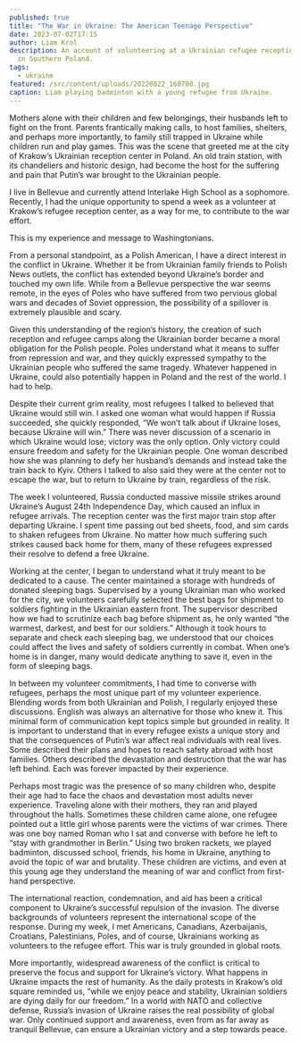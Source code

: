```yaml
---
published: true
title: "The War in Ukraine: The American Teenage Perspective"
date: 2023-07-02T17:15
author: Liam Krol
description: An account of volunteering at a Ukrainian refugee reception center
  in Southern Poland.
tags:
  - ukraine
featured: /src/content/uploads/20220822_160700.jpg
caption: Liam playing badminton with a young refugee from Ukraine.
---
```

Mothers alone with their children and few belongings, their husbands left to fight on the front. Parents frantically making calls, to host families, shelters, and perhaps more importantly, to family still trapped in Ukraine while children run and play games. This was the scene that greeted me at the city of Krakow’s Ukrainian reception center in Poland. An old train station, with its chandeliers and historic design, had become the host for the suffering and pain that Putin’s war brought to the Ukrainian people.

I live in Bellevue and currently attend Interlake High School as a sophomore. Recently, I had the unique opportunity to spend a week as a volunteer at Krakow’s refugee reception center, as a way for me, to contribute to the war effort.

This is my experience and message to Washingtonians.

From a personal standpoint, as a Polish American, I have a direct interest in the conflict in Ukraine. Whether it be from Ukrainian family friends to Polish News outlets, the conflict has extended beyond Ukraine’s border and touched my own life. While from a Bellevue perspective the war seems remote, in the eyes of Poles who have suffered from two pervious global wars and decades of Soviet oppression, the possibility of a spillover is extremely plausible and scary.

Given this understanding of the region’s history, the creation of such reception and refugee camps along the Ukrainian border became a moral obligation for the Polish people. Poles understand what it means to suffer from repression and war, and they quickly expressed sympathy to the Ukrainian people who suffered the same tragedy. Whatever happened in Ukraine, could also potentially happen in Poland and the rest of the world. I had to help.

Despite their current grim reality, most refugees I talked to believed that Ukraine would still win. I asked one woman what would happen if Russia succeeded, she quickly responded, “We won’t talk about if Ukraine loses, because Ukraine will win.” There was never discussion of a scenario in which Ukraine would lose; victory was the only option. Only victory could ensure freedom and safety for the Ukrainian people. One woman described how she was planning to defy her husband’s demands and instead take the train back to Kyiv. Others I talked to also said they were at the center not to escape the war, but to return to Ukraine by train, regardless of the risk.  

The week I volunteered, Russia conducted massive missile strikes around Ukraine’s August 24th Independence Day, which caused an influx in refugee arrivals. The reception center was the first major train stop after departing Ukraine. I spent time passing out bed sheets, food, and sim cards to shaken refugees from Ukraine. No matter how much suffering such strikes caused back home for them, many of these refugees expressed their resolve to defend a free Ukraine.

Working at the center, I began to understand what it truly meant to be dedicated to a cause. The center maintained a storage with hundreds of donated sleeping bags. Supervised by a young Ukrainian man who worked for the city, we volunteers carefully selected the best bags for shipment to soldiers fighting in the Ukrainian eastern front. The supervisor described how we had to scrutinize each bag before shipment as, he only wanted “the warmest, darkest, and best for our soldiers.” Although it took hours to separate and check each sleeping bag, we understood that our choices could affect the lives and safety of soldiers currently in combat. When one’s home is in danger, many would dedicate anything to save it, even in the form of sleeping bags.

In between my volunteer commitments, I had time to converse with refugees, perhaps the most unique part of my volunteer experience. Blending words from both Ukrainian and Polish, I regularly enjoyed these discussions. English was always an alternative for those who knew it. This minimal form of communication kept topics simple but grounded in reality. It is important to understand that in every refugee exists a unique story and that the consequences of Putin’s war affect real individuals with real lives. Some described their plans and hopes to reach safety abroad with host families. Others described the devastation and destruction that the war has left behind. Each was forever impacted by their experience.

Perhaps most tragic was the presence of so many children who, despite their age had to face the chaos and devastation most adults never experience. Traveling alone with their mothers, they ran and played throughout the halls. Sometimes these children came alone, one refugee pointed out a little girl whose parents were the victims of war crimes. There was one boy named Roman who I sat and converse with before he left to “stay with grandmother in Berlin.” Using two broken rackets, we played badminton, discussed school, friends, his home in Ukraine, anything to avoid the topic of war and brutality. These children are victims, and even at this young age they understand the meaning of war and conflict from first-hand perspective.

The international reaction, condemnation, and aid has been a critical component to Ukraine’s successful repulsion of the invasion. The diverse backgrounds of volunteers represent the international scope of the response. During my week, I met Americans, Canadians, Azerbaijanis, Croatians, Palestinians, Poles, and of course, Ukrainians working as volunteers to the refugee effort. This war is truly grounded in global roots.

More importantly, widespread awareness of the conflict is critical to preserve the focus and support for Ukraine’s victory. What happens in Ukraine impacts the rest of humanity. As the daily protests in Krakow’s old square reminded us, “while we enjoy peace and stability, Ukrainian soldiers are dying daily for our freedom.” In a world with NATO and collective defense, Russia’s invasion of Ukraine raises the real possibility of global war. Only continued support and awareness, even from as far away as tranquil Bellevue, can ensure a Ukrainian victory and a step towards peace.
